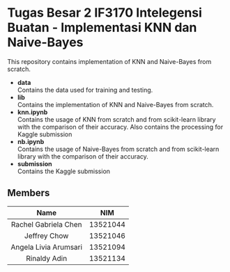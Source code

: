 # Tugas Besar 2 IF3170 Intelegensi Buatan - Implementasi KNN dan Naive-Bayes

This repository contains implementation of KNN and Naive-Bayes from scratch.

* **data**  
Contains the data used for training and testing.
* **lib**  
Contains the implementation of KNN and Naive-Bayes from scratch.
* **knn.ipynb**  
Contains the usage of KNN from scratch and from scikit-learn library with the comparison of their accuracy. Also contains the processing for Kaggle submission
* **nb.ipynb**  
Contains the usage of Naive-Bayes from scratch and from scikit-learn library with the comparison of their accuracy.
* **submission**   
Contains the Kaggle submission

## Members
|          Name         |    NIM   |
|:---------------------:|:--------:|
| Rachel Gabriela Chen  | 13521044 |
| Jeffrey Chow          | 13521046 |
| Angela Livia Arumsari | 13521094 |
| Rinaldy Adin          | 13521134 |